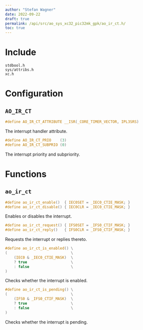 ```yaml
---
author: "Stefan Wagner"
date: 2022-09-22
draft: true
permalink: /api/src/ao_sys_xc32_pic32mk_gpk/ao_ir_ct.h/
toc: true
---
```


# Include

`stdbool.h` <br/>
`sys/attribs.h` <br/>
`xc.h`

# Configuration

## `AO_IR_CT`

```c
#define AO_IR_CT_ATTRIBUTE __ISR(_CORE_TIMER_VECTOR, IPL3SRS)
```

The interrupt handler attribute.

```c
#define AO_IR_CT_PRIO    (3)
#define AO_IR_CT_SUBPRIO (0)
```

The interrupt priority and subpriority.

# Functions

## `ao_ir_ct`

```c
#define ao_ir_ct_enable()  { IEC0SET = _IEC0_CTIE_MASK; }
#define ao_ir_ct_disable() { IEC0CLR = _IEC0_CTIE_MASK; }
```

Enables or disables the interrupt.

```c
#define ao_ir_ct_request() { IFS0SET = _IFS0_CTIF_MASK; }
#define ao_ir_ct_reply()   { IFS0CLR = _IFS0_CTIF_MASK; }
```

Requests the interrupt or replies thereto.

```c
#define ao_ir_ct_is_enabled() \
(                             \
    (IEC0 & _IEC0_CTIE_MASK)  \
    ? true                    \
    : false                   \
)
```

Checks whether the interrupt is enabled.

```c
#define ao_ir_ct_is_pending() \
(                             \
    (IFS0 & _IFS0_CTIF_MASK)  \
    ? true                    \
    : false                   \
)
```

Checks whether the interrupt is pending.

